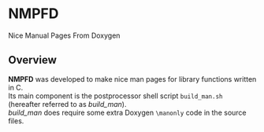 # NMPFD
Nice Manual Pages From Doxygen
## Overview
**NMPFD** was developed to make nice man pages for library functions written in C.<br>
Its main component is the postprocessor shell script `build_man.sh` (hereafter referred to as *build_man*).<br>
*build_man* does require some extra Doxygen `\manonly` code in the source files.
